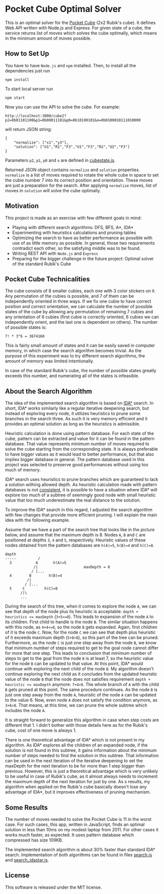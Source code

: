 Pocket Cube Optimal Solver
==========================

This is an optimal solver for the [Pocket Cube][1] (2x2 Rubik's cube). It
defines Web API written with Node.js and Express. For given state of a cube,
the service returns list of moves which solves the cube optimally, which 
means in the minimum amount of moves possible.


How to Set Up
-------------

You have to have `Node.js` and `npm` installed. Then, to install all the
dependencies just run
```
npm install
```

To start local server run
```
npm start
```

Now you can use the API to solve the cube. For example:
```
http://localhost:3000/cube2?p2=0b01101100&p1=0b00011101&p0=0b10100101&o=0b0100010111010000
```
will return JSON string:
```
{
	"normalize": ["x1","y3"],
	"solution": ["U1","R1","F3","U1","F3","R2","U2","F3"]
}
```

Parameters `p2`, `p1`, `p0` and `o` are defined in [cubestate.js](/search/cubestate.js).

Returned JSON object contains `normalize` and `solution` properties.
`normalize` is a list of moves required to rotate the whole cube in space to 
set the cubie number 7 into its correct position and orientation. These moves 
are just a preparation for the search. After applying `normalize` moves, list
of moves in `solution` will solve the cube optimally.


Motivation
----------

This project is made as an exercise with few different goals in mind:
 
 - Playing with different search algorithms: DFS, BFS, A\*, IDA\*
 - Experimenting with heuristics calculations and pruning tables
 - Optimizing the search to have as better performance as possible with
   use of as little memory as possible. In general, those two requirements
   contradict each other, so the satisfying middle was to be found.
 - Writing REST API with `Node.js` and `Express`
 - Preparing for the bigger challenge in the future project: Optimal
   solver of the standard Rubik's Cube


Pocket Cube Technicalities
--------------------------

The cube consists of 8 smaller cubies, each one with 3 color stickers on it.
Any permutation of the cubies is possible, and 7 of them can be independently
oriented in three ways. If we fix one cubie to have correct position and
correct orientation, we can calculate the number of possible states of the cube
by allowing any permutation of remaining 7 cubies and any orientation of 6
cubies (first cubie is correctly oriented, 6 cubies we can independently orient, 
and the last one is dependent on others). The number of possible states is:

	7! * 3^6 = 3674160

This is fairly small amount of states and it can be easily saved in computer
memory, in which case the search algorithm becomes trivial. As the purpose
of this experiment was to try different search algorithms, the amount of
memory was limited intentionally.

In case of the standard Rubik's cube, the number of possible states greatly 
exceeds this number, and numerating all of the states is infeasible.


About the Search Algorithm
--------------------------

The idea of the implemented search algorithm is based on [IDA*][2] search. In
short, IDA* works similarly like a regular iterative deepening search, but
instead of exploring every node, it utilizes heuristics to prune some branches
in the search three. As such it is very memory efficient and it provides an
optimal solution as long as the heuristics is admissible.

Heuristic calculation is done using pattern database. For each state of the
cube, pattern can be extracted and value for it can be found in the pattern 
database. That value represents minimum number of moves required to solve 
the cube starting from the corresponding state. It is always preferable to
have bigger values as it would lead to better performance, but that also
implies bigger database in general. The pattern database used in this
project was selected to preserve good performances without using too much 
of memory.

IDA* search uses heuristics to prune branches which are guaranteed to lack 
a solution withing allowed depth. As heuristic calculation made with 
pattern databases is not [consistent][3], it is possible to have a situation 
where IDA* will explore too much of a subtree of seemingly good node with
small heuristic value that too much underestimate the real distance to the
solution.

To improve the IDA* search in this regard, I adjusted the search algorithm
with few changes that provide more efficient pruning. I will explain the main
idea with the following example.

Assume that we have a part of the search tree that looks like in the picture
below, and assume that the maximum depth is 8. Nodes `A`, `B` and `C` are
positioned at depths `3`, `4` and `5`, respectively. Heuristic values of
these nodes obtained from the pattern databases are `h(A)=5`, `h(B)=4` and
`h(C)=8`.

```
depth
-----          /
  3           A       h(A)=5
             /|                     maxDepth = 8
            / |...
  4        B        h(B)=4
          /|
         / |...
  5     C         h(C)=8
       /|\
       ...
```

During the search of this tree, when it comes to explore the node `A`, we can 
see that depth of the node plus its heuristic is acceptable:
`depth + heuristics <= maxDepth` (`3+5<=8`). This leads to expansion of the 
node `A` to its children. First child to handle is the node `B`. The similar 
situation happens with this node, as `4+4<=8`, so the node `B` gets expanded. 
Again, first children of it is the node `C`. Now, for the node `C` we can see 
that depth plus heuristic of it exceeds maximum depth (`5+8>8`), so this part 
of the tree can be pruned. Furthermore, as the node `C` is just one step away
from the node `B`, we know that minimum number of steps required to get to the
goal node cannot differ for more that one step. This leads to conclusion that 
minimum number of steps to get to the goal from the node `B` is at least 7, 
so the heuristic value for the node `B` can be updated to that value. At this
point, IDA* would continue with exploring the next child of the node `B`.
My algorithm doesn't continue exploring the next child as it concludes from 
the updated heuristic value of the node `B` that the node does not satisfies
requirement `depth + heuristic <= maxDepth` anymore: `7+4>8`. The whole branch
of `A` with the child `B` gets pruned at this point. The same procedure
continues. As the node `B` is just one step away from the node `A`, heuristic
of the node `A` can be updated to the value 6. Now, even node `A` does not
satisfy the condition anymore, as `3+6>8`. That means, at this time, we can 
prune the whole subtree which includes the node `A`.

It is straight forward to generalize this algorithm in case when step costs
are different that 1. I didn't bother with those details here as for the
Rubik's cube, cost of one move is always 1.

There is one theoretical advantage of IDA* which is not present in my
algorithm. As IDA* explores all the children of an expanded node, if the
solution is not found in this subtree, it gains information about the
minimum number of steps needed to find the solution in this subtree. That
information can be used in the next iteration of the iterative deepening
to set the maxDepth for the next iteration to be for more than 1 step bigger
than previous. However, this is just a theoretical advantage which is very 
unlikely to be useful in case of Rubik's cube, as it almost always needs to 
increment the maximum depth of the next iteration for just by one. As s
results, my algorithm when applied on the Rubik's cube basically doesn't lose
any advantage of IDA*, but it improves effectiveness of pruning mechanism.


Some Results
------------

The number of moves needed to solve the Pocket Cube is 11 in the worst case.
For such cases, this app, written in JavaScript, finds an optimal solution in 
less than 10ms on my modest laptop from 2011. For other cases it works much 
faster, as expected. It uses pattern database which compressed has size 109KB.

The implemented search algorithm is about 30% faster than standard IDA* search.
Implementation of both algorithms can be found in files [search.js](/search/search.js)
and [search_idastar.js](/search/search_idastar.js).


License
-------

This software is released under the MIT license.




[1]: https://en.wikipedia.org/wiki/Pocket_Cube/             "Pocket Cube"
[2]: https://en.wikipedia.org/wiki/Iterative_deepening_A*   "Iterative deepening A*"
[3]: https://en.wikipedia.org/wiki/Consistent_heuristic     "Consistent heuristic"
